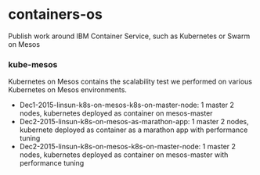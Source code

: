 # containers-os 
Publish work around IBM Container Service, such as Kubernetes or Swarm on Mesos

### kube-mesos
Kubernetes on Mesos contains the scalability test we performed on various Kubernetes on Mesos environments.

- Dec1-2015-linsun-k8s-on-mesos-k8s-on-master-node: 1 master 2 nodes, kubernetes deployed as container on mesos-master
- Dec2-2015-linsun-k8s-on-mesos-as-marathon-app: 1 master 2 nodes, kubernete deployed as container as a marathon app with performance tuning
- Dec2-2015-linsun-k8s-on-mesos-k8s-on-master-node: 1 master 2 nodes, kubernetes deployed as container on mesos-master with performance tuning

